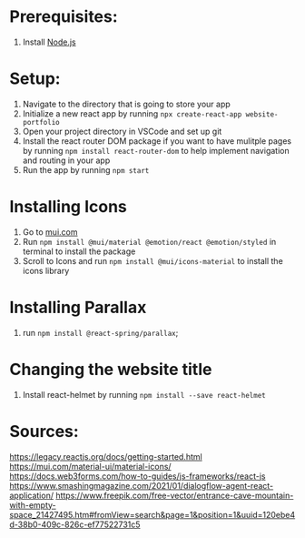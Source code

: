 # Prerequisites:

1. Install [Node.js](https://nodejs.org/en)

# Setup:

1. Navigate to the directory that is going to store your app
2. Initialize a new react app by running `npx create-react-app website-portfolio`
3. Open your project directory in VSCode and set up git
4. Install the react router DOM package if you want to have mulitple pages by running `npm install react-router-dom` to help implement navigation and routing in your app
5. Run the app by running `npm start`

# Installing Icons

1. Go to [mui.com](https://mui.com/material-ui/getting-started/installation/)
2. Run `npm install @mui/material @emotion/react @emotion/styled` in terminal to install the package
3. Scroll to Icons and run `npm install @mui/icons-material` to install the icons library

# Installing Parallax

1. run `npm install @react-spring/parallax`;

# Changing the website title

1. Install react-helmet by running `npm install --save react-helmet`

# Sources:

https://legacy.reactjs.org/docs/getting-started.html
https://mui.com/material-ui/material-icons/
https://docs.web3forms.com/how-to-guides/js-frameworks/react-js
https://www.smashingmagazine.com/2021/01/dialogflow-agent-react-application/
https://www.freepik.com/free-vector/entrance-cave-mountain-with-empty-space_21427495.htm#fromView=search&page=1&position=1&uuid=120ebe4d-38b0-409c-826c-ef77522731c5
